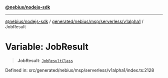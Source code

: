 [**@nebius/nodejs-sdk**](../../../../../../README.md)

***

[@nebius/nodejs-sdk](../../../../../../README.md) / [generated/nebius/msp/serverless/v1alpha1](../README.md) / JobResult

# Variable: JobResult

> **JobResult**: [`JobResultClass`](../type-aliases/JobResultClass.md)

Defined in: src/generated/nebius/msp/serverless/v1alpha1/index.ts:2128
